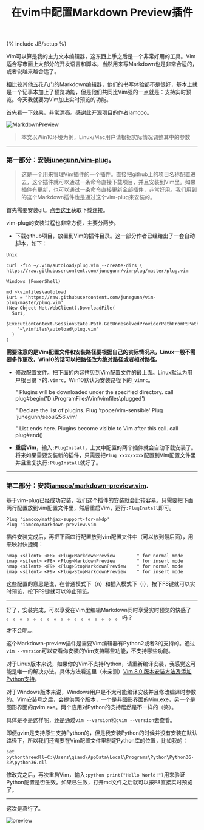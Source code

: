 ﻿---
layout: post
title: "在vim中配置Markdown Preview插件"
description: ""
category: ["Tools"]
---
{% include JB/setup %}

Vim可以算是我的主力文本编辑器，这东西上手之后是一个非常好用的工具。Vim适合写市面上大部分的开发语言和脚本，当然用来写Markdown也是非常合适的，或者说越来越合适了。

相比较其他五花八门的Markdown编辑器，他们的书写体验都不是很好，基本上就是一个记事本加上了预览功能，但是他们共同比Vim强的一点就是：支持实时预览。今天我就要为Vim加上实时预览的功能。

首先看一下效果，非常漂亮。感谢此开源项目的作者iamcco。

![MarkdownPreview](https://cloud.githubusercontent.com/assets/5492542/15363504/839753be-1d4b-11e6-9ac8-def4d7122e8d.gif)

> 本文以Win10环境为例，Linux/Mac用户请根据实际情况调整其中的参数


----

### 第一部分：安装[junegunn/vim-plug](https://github.com/junegunn/vim-plug)。

> 这是一个用来管理Vim插件的一个插件。直接把github上的项目名称配置进去，这个插件就可以通过一条命令直接下载项目，并且安装到Vim里。如果插件有更新，也可以通过一条命令直接更新全部插件，非常好用。我们用到的这个Markdown插件也是通过这个vim-plug来安装的。

<!-- more -->

首先需要安装git。[点击这里](https://git-scm.com/downloads)获取下载连接。
  
vim-plug的安装过程也非常方便，主要分两步。

* 下载github项目，放置到Vim的插件目录。这一部分作者已经给出了一套自动脚本，如下：

`Unix`

	curl -fLo ~/.vim/autoload/plug.vim --create-dirs \
	https://raw.githubusercontent.com/junegunn/vim-plug/master/plug.vim

`Windows (PowerShell)`

	md ~\vimfiles\autoload
	$uri = 'https://raw.githubusercontent.com/junegunn/vim-plug/master/plug.vim'
	(New-Object Net.WebClient).DownloadFile(
	  $uri,
	  $ExecutionContext.SessionState.Path.GetUnresolvedProviderPathFromPSPath(
	    "~\vimfiles\autoload\plug.vim"
	  )
	)

**需要注意的是Vim配置文件和安装路径要根据自己的实际情况来，Linux一般不需要多作更改，Win10的话可以把路径改为绝对路径或者相对路径。**


* 修改配置文件。把下面的内容拷贝到Vim配置文件的最上面。Linux默认为用户根目录下的`.vimrc`，Win10默认为安装路径下的`_vimrc`。

  	 
	" Plugins will be downloaded under the specified directory.
	call plug#begin('D:\ProgramFiles\Vim\vimfiles\plugged')

	" Declare the list of plugins.
	Plug 'tpope/vim-sensible'
	Plug 'junegunn/seoul256.vim'

	" List ends here. Plugins become visible to Vim after this call.
	call plug#end()

* **重启Vim**，输入`:PlugInstall`，上文中配置的两个插件就会自动下载安装了。将来如果需要安装新的插件，只需要把`Plug xxxx/xxxx`配置到Vim配置文件里并且重复执行`:PlugInstall`就好了。


----

### 第二部分：安装[iamcco/markdown-preview.vim](https://github.com/iamcco/markdown-preview.vim).

基于vim-plug已经成功安装，我们这个插件的安装就会比较容易。只需要把下面两行配置放到vim配置文件里，然后重启Vim，运行`:PlugInstall`即可。

	Plug 'iamcco/mathjax-support-for-mkdp'
	Plug 'iamcco/markdown-preview.vim

插件安装完成后，再把下面四行配置放到vim配置文件中（可以放到最后面），用来映射快捷键：

	nmap <silent> <F8> <Plug>MarkdownPreview        " for normal mode
	imap <silent> <F8> <Plug>MarkdownPreview        " for insert mode
	nmap <silent> <F9> <Plug>StopMarkdownPreview    " for normal mode
	imap <silent> <F9> <Plug>StopMarkdownPreview    " for insert mode

这些配置的意思是说，在普通模式下（n）和插入模式下（i），按下F8键就可以实时预览，按下F9键就可以停止预览。


----

好了，安装完成，可以享受在Vim里编辑Markdown同时享受实时预览的快感了
。
。
。
。
。
。
。
。
。
。
。
。
。
。
。
。
。
吗？

才不会呢。。

这个Markdown-preview插件是需要Vim编辑器有Python2或者3的支持的。通过`vim --version`可以查看你安装的Vim支持哪些功能，不支持哪些功能。

对于Linux版本来说，如果你的Vim不支持Python，请重新编译安装，我感觉这可能是唯一的解决办法。具体方法看这里（未亲测）[Vim 8.0 版本安装方法及添加Python支持](https://www.cnblogs.com/DillGao/p/6268165.html)。

对于Windows版本来说，Windows用户是不太可能编译安装并且修改编译时参数的。Vim安装号之后，会提供两个版本，一个是非图形界面的Vim.exe，另一个是图形界面的gvim.exe。两个应用对Python的支持居然是不一样的（笑）。

具体是不是这样呢，还是通过`vim --version`和`gvim --version`去查看。

即便gvim是支持原生支持Python的，但是我安装Python的时候并没有安装在默认路径下，所以我们还需要在Vim配置文件里制定Python库的位置，比如我的：

	set pythonthreedll=C:\Users\qiaod\AppData\Local\Programs\Python\Python36-32\python36.dll

修改完之后，再次重启Vim，输入`:python print("Hello World!")`用来验证Python配置是否生效。如果已生效，打开md文件之后就可以按F8直接实时预览了。


----


这次是真行了。

![preview](http://dellyqiao.qiniudn.com/2018/04/10/preview.JPG)
